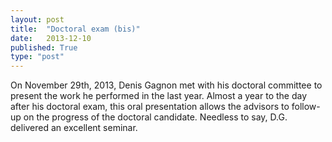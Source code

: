 ```yaml
---
layout: post
title:  "Doctoral exam (bis)"
date:   2013-12-10
published: True
type: "post"
---
```


On November 29th, 2013, Denis Gagnon met with his doctoral committee to present the work he performed in the last year. Almost a year to the day after his doctoral exam, this oral presentation allows the advisors to follow-up on the progress of the doctoral candidate. Needless to say, D.G. delivered an excellent seminar.


